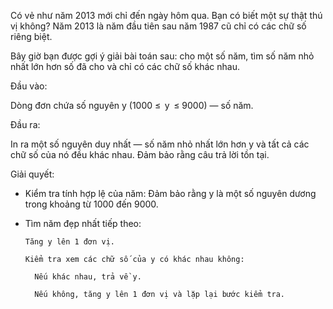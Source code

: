 Có vẻ như năm 2013 mới chỉ đến ngày hôm qua. Bạn có biết một sự thật thú vị không? Năm 2013 là năm đầu tiên sau năm 1987 cũ chỉ có các chữ số riêng biệt.

Bây giờ bạn được gợi ý giải bài toán sau: cho một số năm, tìm số năm nhỏ nhất lớn hơn số đã cho và chỉ có các chữ số khác nhau.

Đầu vào:

Dòng đơn chứa số nguyên y (1000 ≤  y  ≤ 9000) — số năm.

Đầu ra:

In ra một số nguyên duy nhất — số năm nhỏ nhất lớn hơn y và tất cả các chữ số của nó đều khác nhau. Đảm bảo rằng câu trả lời tồn tại.

Giải quyết:

* Kiểm tra tính hợp lệ của năm: Đảm bảo rằng y là một số nguyên dương trong khoảng từ 1000 đến 9000.
  
* Tìm năm đẹp nhất tiếp theo:
  
      Tăng y lên 1 đơn vị.
  
      Kiểm tra xem các chữ số của y có khác nhau không:
  
        Nếu khác nhau, trả về y.

        Nếu không, tăng y lên 1 đơn vị và lặp lại bước kiểm tra.
  
